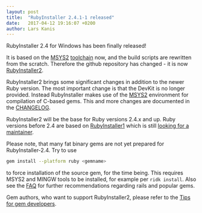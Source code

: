 ```yaml
---
layout: post
title:  "RubyInstaller 2.4.1-1 released"
date:   2017-04-12 19:16:07 +0200
author: Lars Kanis
---
```

RubyInstaller 2.4 for Windows has been finally released!

It is based on the [MSYS2](http://www.msys2.org/) [toolchain](https://github.com/Alexpux/MINGW-packages) now, and the build scripts are rewritten from the scratch.
Therefore the github repository has changed - it is now [RubyInstaller2](https://github.com/oneclick/rubyinstaller2).

RubyInstaller2 brings some significant changes in addition to the newer Ruby version.
The most important change is that the DevKit is no longer provided.
Instead RubyInstaller makes use of the [MSYS2](http://www.msys2.org/) environment for compilation of C-based gems.
This and more changes are documented in the [CHANGELOG](https://github.com/oneclick/rubyinstaller2/blob/master/CHANGELOG.md).

RubyInstaller2 will be the base for Ruby versions 2.4.x and up. Ruby versions before 2.4 are based on [RubyInstaller1](https://github.com/oneclick/rubyinstaller) which is still [looking for a maintainer](https://github.com/oneclick/rubyinstaller/issues/348).

Please note, that many fat binary gems are not yet prepared for RubyInstaller-2.4. Try to use
```sh
gem install --platform ruby <gemname>
```
to force installation of the source gem, for the time being.
This requires MSYS2 and MINGW tools to be installed, for example per `ridk install`.
Also see the [FAQ](https://github.com/oneclick/rubyinstaller2/wiki/FAQ) for further recommendations regarding rails and popular gems.

Gem authors, who want to support RubyInstaller2, please refer to the [Tips for gem developers](https://github.com/oneclick/rubyinstaller2/wiki/For-gem-developers).
